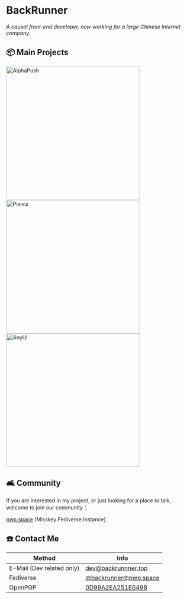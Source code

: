 # BackRunner

_A causal front-end developer, now working for a large Chinese Internet company._

## 📦 Main Projects

<div>
 
 [<img src="https://github-readme-stats.vercel.app/api/pin/?username=alkinum&repo=alphapush&theme=dark" width="360" alt="AlphaPush">](https://github.com/alkinum/alphapush) [<img src="https://github-readme-stats.vercel.app/api/pin/?username=pwp-app&repo=pixiviz&theme=dark" width="360" alt="Pixiviz">](https://github.com/pwp-app/pixiviz)  [<img src="https://github-readme-stats.vercel.app/api/pin/?username=any-design&repo=anyui&theme=dark" width="360" alt="AnyUI">](https://github.com/any-design/anyui)

</div>

## 🛋️ Community

If you are interested in my project, or just looking for a place to talk, welcome to join our community：

[pwp.space](https://pwp.space) (Misskey Fediverse Instance)

## ☎️ Contact Me

| Method | Info |
| ------ | ---- |
| E-Mail (Dev related only) | [dev@backrunnner.top](mailto:dev@backrunner.top) |
| Fediverse | [@backrunner@pwp.space](https://pwp.space/@backrunner) |
| OpenPGP | [0D99A2EA251E0498](https://keyserver.ubuntu.com/pks/lookup?search=0D99A2EA251E0498&fingerprint=on&op=index) |

